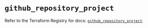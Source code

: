 # `github_repository_project`

Refer to the Terraform Registry for docs: [`github_repository_project`](https://registry.terraform.io/providers/integrations/github/6.7.5/docs/resources/repository_project).
